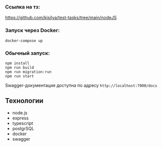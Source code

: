 ### Ссылка на тз: 
https://github.com/kisilya/test-tasks/tree/main/nodeJS

### Запуск через Docker:

```
docker-compose up
```

### Обычный запуск:

```
npm install
npm run build
npm run migration:run 
npm run start
```
Swagger-документация доступна по адресу `http://localhost:7000/docs`


## Технологии

* node.js
* express
* typescript
* postgrSQL
* docker
* swagger
